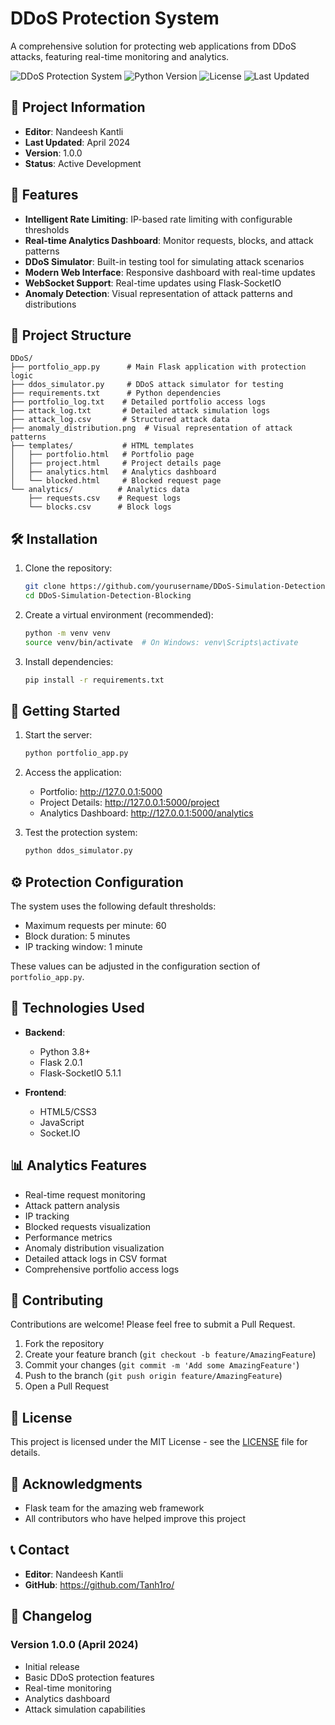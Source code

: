 # DDoS Protection System

A comprehensive solution for protecting web applications from DDoS attacks, featuring real-time monitoring and analytics.

![DDoS Protection System](https://img.shields.io/badge/status-active-success.svg)
![Python Version](https://img.shields.io/badge/python-3.8%2B-blue.svg)
![License](https://img.shields.io/badge/license-MIT-green.svg)
![Last Updated](https://img.shields.io/badge/last%20updated-April%202024-blue.svg)

## 📝 Project Information

- **Editor**: Nandeesh Kantli
- **Last Updated**: April 2024
- **Version**: 1.0.0
- **Status**: Active Development

## 🚀 Features

- **Intelligent Rate Limiting**: IP-based rate limiting with configurable thresholds
- **Real-time Analytics Dashboard**: Monitor requests, blocks, and attack patterns
- **DDoS Simulator**: Built-in testing tool for simulating attack scenarios
- **Modern Web Interface**: Responsive dashboard with real-time updates
- **WebSocket Support**: Real-time updates using Flask-SocketIO
- **Anomaly Detection**: Visual representation of attack patterns and distributions

## 📁 Project Structure

```
DDoS/
├── portfolio_app.py      # Main Flask application with protection logic
├── ddos_simulator.py     # DDoS attack simulator for testing
├── requirements.txt      # Python dependencies
├── portfolio_log.txt    # Detailed portfolio access logs
├── attack_log.txt       # Detailed attack simulation logs
├── attack_log.csv       # Structured attack data
├── anomaly_distribution.png  # Visual representation of attack patterns
├── templates/           # HTML templates
│   ├── portfolio.html   # Portfolio page
│   ├── project.html     # Project details page
│   ├── analytics.html   # Analytics dashboard
│   └── blocked.html     # Blocked request page
└── analytics/          # Analytics data
    ├── requests.csv    # Request logs
    └── blocks.csv      # Block logs
```

## 🛠️ Installation

1. Clone the repository:
   ```bash
   git clone https://github.com/yourusername/DDoS-Simulation-Detection-Blocking.git
   cd DDoS-Simulation-Detection-Blocking
   ```

2. Create a virtual environment (recommended):
   ```bash
   python -m venv venv
   source venv/bin/activate  # On Windows: venv\Scripts\activate
   ```

3. Install dependencies:
   ```bash
   pip install -r requirements.txt
   ```

## 🚀 Getting Started

1. Start the server:
   ```bash
   python portfolio_app.py
   ```

2. Access the application:
   - Portfolio: http://127.0.0.1:5000
   - Project Details: http://127.0.0.1:5000/project
   - Analytics Dashboard: http://127.0.0.1:5000/analytics

3. Test the protection system:
   ```bash
   python ddos_simulator.py
   ```

## ⚙️ Protection Configuration

The system uses the following default thresholds:
- Maximum requests per minute: 60
- Block duration: 5 minutes
- IP tracking window: 1 minute

These values can be adjusted in the configuration section of `portfolio_app.py`.

## 🔧 Technologies Used

- **Backend**:
  - Python 3.8+
  - Flask 2.0.1
  - Flask-SocketIO 5.1.1

- **Frontend**:
  - HTML5/CSS3
  - JavaScript
  - Socket.IO

## 📊 Analytics Features

- Real-time request monitoring
- Attack pattern analysis
- IP tracking
- Blocked requests visualization
- Performance metrics
- Anomaly distribution visualization
- Detailed attack logs in CSV format
- Comprehensive portfolio access logs

## 🤝 Contributing

Contributions are welcome! Please feel free to submit a Pull Request.

1. Fork the repository
2. Create your feature branch (`git checkout -b feature/AmazingFeature`)
3. Commit your changes (`git commit -m 'Add some AmazingFeature'`)
4. Push to the branch (`git push origin feature/AmazingFeature`)
5. Open a Pull Request

## 📝 License

This project is licensed under the MIT License - see the [LICENSE](LICENSE) file for details.

## 🙏 Acknowledgments

- Flask team for the amazing web framework
- All contributors who have helped improve this project

## 📞 Contact

- **Editor**: Nandeesh Kantli
- **GitHub**: https://github.com/Tanh1ro/

## 📅 Changelog

### Version 1.0.0 (April 2024)
- Initial release
- Basic DDoS protection features
- Real-time monitoring
- Analytics dashboard
- Attack simulation capabilities 
